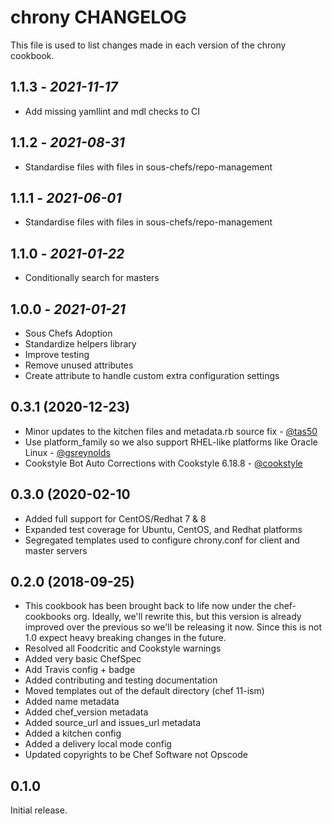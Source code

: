 # chrony CHANGELOG

This file is used to list changes made in each version of the chrony cookbook.

## 1.1.3 - *2021-11-17*

- Add missing yamllint and mdl checks to CI

## 1.1.2 - *2021-08-31*

- Standardise files with files in sous-chefs/repo-management

## 1.1.1 - *2021-06-01*

- Standardise files with files in sous-chefs/repo-management

## 1.1.0 - *2021-01-22*

- Conditionally search for masters

## 1.0.0 - *2021-01-21*

- Sous Chefs Adoption
- Standardize helpers library
- Improve testing
- Remove unused attributes
- Create attribute to handle custom extra configuration settings

## 0.3.1 (2020-12-23)

- Minor updates to the kitchen files and metadata.rb source fix - [@tas50](https://github.com/tas50)
- Use platform_family so we also support RHEL-like platforms like Oracle Linux - [@gsreynolds](https://github.com/gsreynolds)
- Cookstyle Bot Auto Corrections with Cookstyle 6.18.8 - [@cookstyle](https://github.com/cookstyle)

## 0.3.0 (2020-02-10

- Added full support for CentOS/Redhat 7 & 8
- Expanded test coverage for Ubuntu, CentOS, and Redhat platforms
- Segregated templates used to configure chrony.conf for client and master servers

## 0.2.0 (2018-09-25)

- This cookbook has been brought back to life now under the chef-cookbooks org. Ideally, we'll rewrite this, but this version is already improved over the previous so we'll be releasing it now. Since this is not 1.0 expect heavy breaking changes in the future.
- Resolved all Foodcritic and Cookstyle warnings
- Added very basic ChefSpec
- Add Travis config + badge
- Added contributing and testing documentation
- Moved templates out of the default directory (chef 11-ism)
- Added name metadata
- Added chef_version metadata
- Added source_url and issues_url metadata
- Added a kitchen config
- Added a delivery local mode config
- Updated copyrights to be Chef Software not Opscode

## 0.1.0

Initial release.
